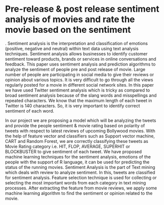 # Pre-release & post release sentiment analysis of movies and rate the movie based on the sentiment
.
Sentiment analysis is the interpretation and classification of emotions (positive, negative and neutral) within text data using text analysis techniques. Sentiment analysis allows businesses to identify customer sentiment toward products, brands or services in online conversations and feedback. This paper uses sentiment analysis and prediction algorithms to analyze the sentiment of people pre and post release of movie. Large number of people are participating in social media to give their reviews or opinion about various topics. It is very difficult to go through all the views regularly posted for a movie in different social network sites. In this paper we have used Twitter sentiment analysis which is tricky as compared to broad sentiment analysis because of the slang words and misspellings and repeated characters. We know that the maximum length of each tweet in Twitter is 140 characters. So, it is very important to identify correct sentiment of each word. 

In our project we are proposing a model which will be analyzing the tweets and provide the people sentiment & movie rating based on polarity of tweets with respect to latest reviews of upcoming Bollywood movies. With the help of feature vector and classifiers such as Support vector machine, CART and Random Forest, we are correctly classifying these tweets as Movie Rating category i.e. HIT, FLOP, AVERAGE, SUPERHIT or BLOCKBUSTER to give sentiment of each tweet. We have proposed machine learning techniques for the sentiment analysis, emotions of the people with the support of R language, it can be used for predicting the status of the running movies. Sentiment Analysis is the part of Text mining which deals with review to analyze sentiment. In this, tweets are classified for sentiment analysis. Feature selection technique is used for collecting or selecting the most important words from each category in text mining processes. After extracting the feature from movie reviews, we apply some machine learning algorithm to find the sentiment or opinion related to the movie.
 
